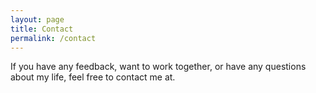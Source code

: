 ```yaml
---
layout: page
title: Contact
permalink: /contact
---
```


If you have any feedback, want to work together, or have any questions about my life, feel free to contact me at.
